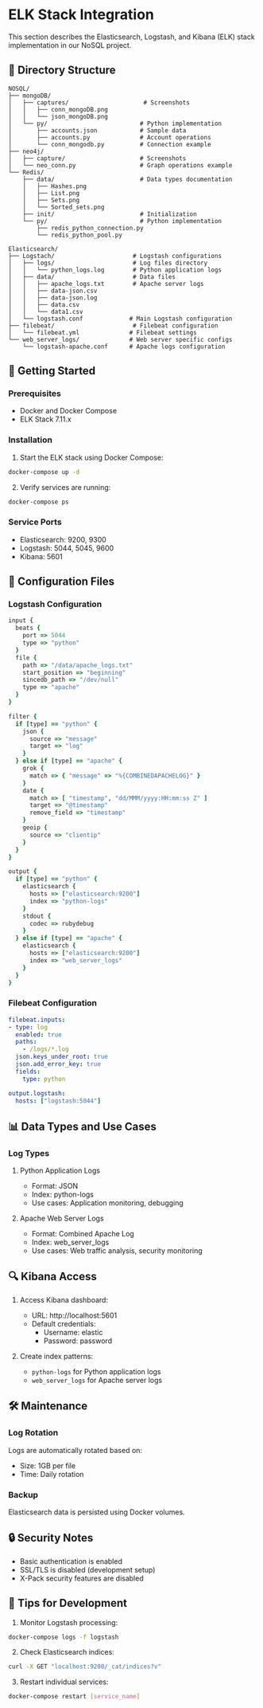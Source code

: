 # ELK Stack Integration

This section describes the Elasticsearch, Logstash, and Kibana (ELK) stack implementation in our NoSQL project.

## 📂 Directory Structure
```
NOSQL/
├── mongoDB/
│   ├── captures/                     # Screenshots  
│   │   ├── conn_mongoDB.png
│   │   └── json_mongoDB.png
│   └── py/                          # Python implementation
│       ├── accounts.json            # Sample data
│       ├── accounts.py              # Account operations
│       └── conn_mongodb.py          # Connection example
├── neo4j/
│   ├── capture/                     # Screenshots
│   └── neo_conn.py                  # Graph operations example
└── Redis/
    ├── data/                        # Data types documentation
    │   ├── Hashes.png
    │   ├── List.png 
    │   ├── Sets.png
    │   └── Sorted_sets.png
    ├── init/                        # Initialization
    └── py/                          # Python implementation
        ├── redis_python_connection.py
        └── redis_python_pool.py
```
```
Elasticsearch/
├── Logstach/                      # Logstash configurations
│   ├── logs/                      # Log files directory
│   │   └── python_logs.log        # Python application logs
│   ├── data/                      # Data files
│   │   ├── apache_logs.txt        # Apache server logs
│   │   ├── data-json.csv         
│   │   ├── data-json.log
│   │   ├── data.csv
│   │   └── data1.csv
│   └── logstash.conf             # Main Logstash configuration
├── filebeat/                      # Filebeat configuration
│   └── filebeat.yml              # Filebeat settings
└── web_server_logs/              # Web server specific configs
    └── logstash-apache.conf      # Apache logs configuration
```

## 🚀 Getting Started

### Prerequisites
* Docker and Docker Compose
* ELK Stack 7.11.x

### Installation

1. Start the ELK stack using Docker Compose:
```bash
docker-compose up -d
```

2. Verify services are running:
```bash
docker-compose ps
```

### Service Ports
* Elasticsearch: 9200, 9300
* Logstash: 5044, 5045, 9600
* Kibana: 5601

## 🔧 Configuration Files

### Logstash Configuration
```ruby
input {
  beats {
    port => 5044
    type => "python"
  }
  file {
    path => "/data/apache_logs.txt"
    start_position => "beginning"
    sincedb_path => "/dev/null"
    type => "apache"
  }
}

filter {
  if [type] == "python" {
    json {
      source => "message"
      target => "log"
    }
  } else if [type] == "apache" {
    grok {
      match => { "message" => "%{COMBINEDAPACHELOG}" }
    }
    date {
      match => [ "timestamp", "dd/MMM/yyyy:HH:mm:ss Z" ]
      target => "@timestamp"
      remove_field => "timestamp"
    }
    geoip {
      source => "clientip"
    }
  }
}

output {
  if [type] == "python" {
    elasticsearch {
      hosts => ["elasticsearch:9200"]
      index => "python-logs"
    }
    stdout {
      codec => rubydebug
    }
  } else if [type] == "apache" {
    elasticsearch {
      hosts => ["elasticsearch:9200"]
      index => "web_server_logs"
    }
  }
}
```

### Filebeat Configuration
```yaml
filebeat.inputs:
- type: log
  enabled: true
  paths:
    - /logs/*.log
  json.keys_under_root: true
  json.add_error_key: true
  fields:
    type: python

output.logstash:
  hosts: ["logstash:5044"]
```

## 📊 Data Types and Use Cases

### Log Types
1. Python Application Logs
   * Format: JSON
   * Index: python-logs
   * Use cases: Application monitoring, debugging

2. Apache Web Server Logs
   * Format: Combined Apache Log
   * Index: web_server_logs
   * Use cases: Web traffic analysis, security monitoring

## 🔍 Kibana Access

1. Access Kibana dashboard:
   * URL: http://localhost:5601
   * Default credentials: 
     * Username: elastic
     * Password: password

2. Create index patterns:
   * `python-logs` for Python application logs
   * `web_server_logs` for Apache server logs

## 🛠 Maintenance

### Log Rotation
Logs are automatically rotated based on:
* Size: 1GB per file
* Time: Daily rotation

### Backup
Elasticsearch data is persisted using Docker volumes.

## 🔒 Security Notes
* Basic authentication is enabled
* SSL/TLS is disabled (development setup)
* X-Pack security features are disabled

## 📝 Tips for Development
1. Monitor Logstash processing:
```bash
docker-compose logs -f logstash
```

2. Check Elasticsearch indices:
```bash
curl -X GET "localhost:9200/_cat/indices?v"
```

3. Restart individual services:
```bash
docker-compose restart [service_name]
```